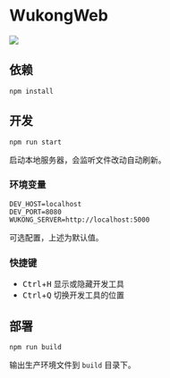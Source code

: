 # WukongWeb

[![](https://travis-ci.org/GyrosWorkshop/WukongWeb.svg?branch=master)](https://travis-ci.org/GyrosWorkshop/WukongWeb)

## 依赖

```
npm install
```

## 开发

```
npm run start
```

启动本地服务器，会监听文件改动自动刷新。

### 环境变量

```
DEV_HOST=localhost
DEV_PORT=8080
WUKONG_SERVER=http://localhost:5000
```

可选配置，上述为默认值。

### 快捷键

* <kbd>Ctrl</kbd>+<kbd>H</kbd> 显示或隐藏开发工具
* <kbd>Ctrl</kbd>+<kbd>Q</kbd> 切换开发工具的位置

## 部署

```
npm run build
```

输出生产环境文件到 `build` 目录下。
